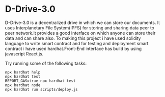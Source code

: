# D-Drive-3.0

D-Drive-3.0 is a decentralized drive in which we can store our documents. It uses Interplanetary File System(IPFS) for storing and sharing data peer to peer network.It provides a good interface on which anyone can store their data and can share also. To making this project i have used solidity language to write smart contract and for testing and deployment smart contract i have used hardhat.Front-End interface has build by using javascript React.js.

Try running some of the following tasks:

```shell
npx hardhat help
npx hardhat test
REPORT_GAS=true npx hardhat test
npx hardhat node
npx hardhat run scripts/deploy.js
```
